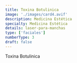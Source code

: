 ```yaml
---
title: Toxina Botulinica
image: './images/card4.avif'
description: Medicina Estética
specialty: Medicina Estética
details: laser-para-manchas
type: ['faciales']
numberType: 3
draft: false
---
```


Toxina Botulinica
